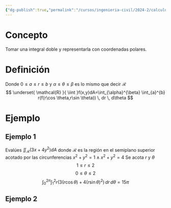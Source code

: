 ```yaml
---
{"dg-publish":true,"permalink":"/cursos/ingenieria-civil/2024-2/calculo-ii/3-integrales-multiples/3-5-cambio-de-variables-a-coordenadas-polares-en-integrales-dobles/cambio-a-coordenadas-polares-en-una-integral-doble/","tags":["I2MAT1620"]}
---
```


# Concepto
Tomar una integral doble y representarla con coordenadas polares.
# Definición
Donde $0\leq a\leq r\leq b$ y $\alpha\leq\theta\leq\beta$ es lo mismo que decir $\mathcal{R}$
$$
\underset{ \mathcal{R} }{ \iint }f(x,y)dA=\int_{\alpha}^{\beta} \int_{a}^{b} r(f(r\cos \theta,r\sin \theta)) \, dr  \, d\theta 
$$
# Ejemplo
## Ejemplo 1
Evalúes $\iint_{\mathcal{R}}(3x+4y^{2})dA$ donde $\mathcal{R}$ es la región en el semiplano superior acotado por las circunferencias $x^{2}+y^{2}=1 \land x^{2}+y^{2}=4$
Se acota $r$ y $\theta$
$$
1\leq r\leq 2
$$
$$
0\leq\theta\leq 2
$$
$$
\int_{0}^{2\pi} \int_{1}^{2} r(3(r\cos\theta)+4(r\sin\theta)^{2}) \, dr  \, d\theta =15\pi
$$
## Ejemplo 2